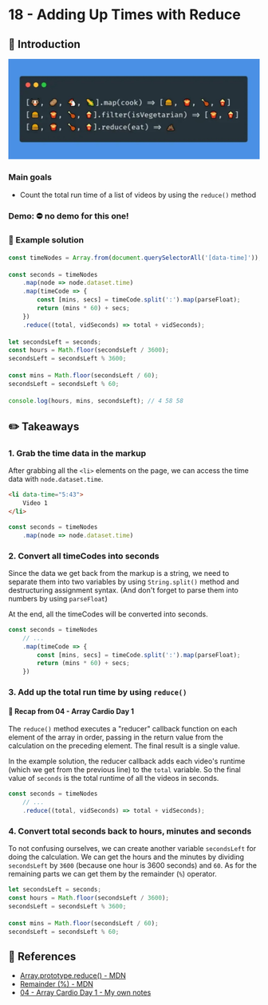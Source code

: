 # 18 - Adding Up Times with Reduce
## :eyes: Introduction

![](./screenshot_1.jpg)

### Main goals

- Count the total run time of a list of videos by using the `reduce()` method

### Demo: ⛔️ no demo for this one!

### :pushpin: Example solution
```javascript
const timeNodes = Array.from(document.querySelectorAll('[data-time]'));

const seconds = timeNodes
    .map(node => node.dataset.time)
    .map(timeCode => {
        const [mins, secs] = timeCode.split(':').map(parseFloat);
        return (mins * 60) + secs;
    })
    .reduce((total, vidSeconds) => total + vidSeconds);

let secondsLeft = seconds;
const hours = Math.floor(secondsLeft / 3600);
secondsLeft = secondsLeft % 3600;

const mins = Math.floor(secondsLeft / 60);
secondsLeft = secondsLeft % 60;

console.log(hours, mins, secondsLeft); // 4 58 58
```

## :pencil2: Takeaways
### 1. Grab the time data in the markup

After grabbing all the `<li>` elements on the page, we can access the time data with `node.dataset.time`.

```html
<li data-time="5:43">
    Video 1
</li>
```
```javascript
const seconds = timeNodes
    .map(node => node.dataset.time)
```
### 2. Convert all timeCodes into seconds
Since the data we get back from the markup is a string, we need to separate them into two variables by using `String.split()` method and destructuring assignment syntax. (And don't forget to parse them into numbers by using `parseFloat`)

At the end, all the timeCodes will be converted into seconds.
```javascript
const seconds = timeNodes
    // ...
    .map(timeCode => {
        const [mins, secs] = timeCode.split(':').map(parseFloat);
        return (mins * 60) + secs;
    })
```
### 3. Add up the total run time by using `reduce()`

#### 📙 Recap from 04 - Array Cardio Day 1
The `reduce()` method executes a "reducer" callback function on each element of the array in order, passing in the return value from the calculation on the preceding element. The final result is a single value.

In the example solution, the reducer callback adds each video's runtime (which we get from the previous line) to the `total` variable. So the final value of `seconds` is the total runtime of all the videos in seconds.

```javascript
const seconds = timeNodes
    // ...
    .reduce((total, vidSeconds) => total + vidSeconds);
```
### 4. Convert total seconds back to hours, minutes and seconds

To not confusing ourselves, we can create another variable `secondsLeft` for doing the calculation. We can get the hours and the minutes by dividing `secondsLeft` by `3600` (because one hour is 3600 seconds) and `60`. As for the remaining parts we can get them by the remainder (`%`) operator. 
```javascript
let secondsLeft = seconds;
const hours = Math.floor(secondsLeft / 3600);
secondsLeft = secondsLeft % 3600;

const mins = Math.floor(secondsLeft / 60);
secondsLeft = secondsLeft % 60;
```


## :book: References

* [Array.prototype.reduce() - MDN](https://developer.mozilla.org/en-US/docs/Web/JavaScript/Reference/Global_Objects/Array/reduce)
* [Remainder (%) - MDN](https://developer.mozilla.org/en-US/docs/Web/JavaScript/Reference/Operators/Remainder)
* [04 - Array Cardio Day 1 - My own notes](https://github.com/KellyCHI22/JavaScript30/blob/main/04-Array-Cardio-Day-1/README.md)
